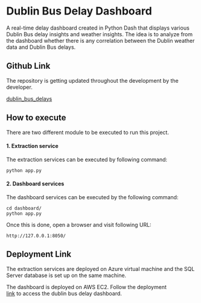 
# Dublin Bus Delay Dashboard
A real-time delay dashboard created in Python Dash that displays various Dublin Bus delay insights and weather insights. The idea is to analyze from the dashboard whether there is any correlation between the Dublin weather data and Dublin Bus delays.

## Github Link
The repository is getting updated throughout the development by the developer.

[dublin_bus_delays](https://github.com/jerinjoseputhussery/dublin_bus_delays)
## How to execute

There are two different module to be executed to run this project.

#### 1. Extraction service
The  extraction services can be executed by following command:

    python app.py
#### 2. Dashboard services
The dashboard services can be executed by the following command:

    cd dashboard/
    python app.py
Once this is done, open a browser and visit following URL:

    http://127.0.0.1:8050/



## Deployment Link

The extraction services are deployed on Azure virtual machine and the SQL Server database is set up on the same machine.


The dashboard is deployed on AWS EC2. Follow the deployment  
[link](https://engaged-magnetic-tarpon.ngrok-free.app/) to access the dublin bus delay dashboard.

